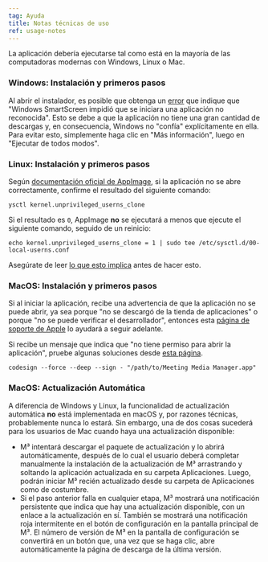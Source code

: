 ```yaml
---
tag: Ayuda
title: Notas técnicas de uso
ref: usage-notes
---
```


La aplicación debería ejecutarse tal como está en la mayoría de las computadoras modernas con Windows, Linux o Mac.

### Windows: Instalación y primeros pasos

Al abrir el instalador, es posible que obtenga un [error](assets/img/other/win-smartscreen.png) que indique que "Windows SmartScreen impidió que se iniciara una aplicación no reconocida". Esto se debe a que la aplicación no tiene una gran cantidad de descargas y, en consecuencia, Windows no "confía" explícitamente en ella. Para evitar esto, simplemente haga clic en "Más información", luego en "Ejecutar de todos modos".

### Linux: Instalación y primeros pasos

Según [documentación oficial de AppImage](https://docs.appimage.org/user-guide/troubleshooting/electron-sandboxing.html), si la aplicación no se abre correctamente, confirme el resultado del siguiente comando:

`ysctl kernel.unprivileged_userns_clone`

Si el resultado es `0`, AppImage **no** se ejecutará a menos que ejecute el siguiente comando, seguido de un reinicio:

`echo kernel.unprivileged_userns_clone = 1 | sudo tee /etc/sysctl.d/00-local-userns.conf`

Asegúrate de leer [lo que esto implica](https://lwn.net/Articles/673597/) antes de hacer esto.

### MacOS: Instalación y primeros pasos

Si al iniciar la aplicación, recibe una advertencia de que la aplicación no se puede abrir, ya sea porque "no se descargó de la tienda de aplicaciones" o porque "no se puede verificar el desarrollador", entonces esta [página de soporte de Apple](https://support.apple.com/en-ca/HT202491) lo ayudará a seguir adelante.

Si recibe un mensaje que indica que "no tiene permiso para abrir la aplicación", pruebe algunas soluciones desde [esta página](https://stackoverflow.com/questions/64842819/cant-run-app-because-of-permission-in-big-sur/64895860).

`codesign --force --deep --sign - "/path/to/Meeting Media Manager.app"`

### MacOS: Actualización Automática

A diferencia de Windows y Linux, la funcionalidad de actualización automática **no** está implementada en macOS y, por razones técnicas, probablemente nunca lo estará. Sin embargo, una de dos cosas sucederá para los usuarios de Mac cuando haya una actualización disponible:

- M³ intentará descargar el paquete de actualización y lo abrirá automáticamente, después de lo cual el usuario deberá completar manualmente la instalación de la actualización de M³ arrastrando y soltando la aplicación actualizada en su carpeta Aplicaciones. Luego, podrán iniciar M³ recién actualizado desde su carpeta de Aplicaciones como de costumbre.
- Si el paso anterior falla en cualquier etapa, M³ mostrará una notificación persistente que indica que hay una actualización disponible, con un enlace a la actualización en sí. También se mostrará una notificación roja intermitente en el botón de configuración en la pantalla principal de M³. El número de versión de M³ en la pantalla de configuración se convertirá en un botón que, una vez que se haga clic, abre automáticamente la página de descarga de la última versión.
